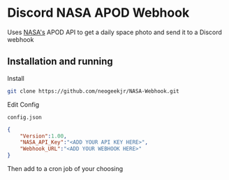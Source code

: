 
# Discord NASA APOD Webhook

Uses [NASA's](https://api.nasa.gov/) APOD API to get a daily space photo and send it to a Discord webhook


## Installation and running

Install 

```bash
git clone https://github.com/neogeekjr/NASA-Webhook.git
```
Edit Config

`config.json`
```json
{
    "Version":1.00,
    "NASA_API_Key":"<ADD YOUR API KEY HERE>",
    "Webhook_URL":"<ADD YOUR WEBHOOK HERE>"
}
```

Then add to a cron job of your choosing 
